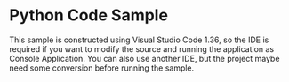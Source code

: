 # Python Code Sample

This sample is constructed using Visual Studio Code 1.36, so the IDE is required if you want to modify the source and running the application as Console Application. You can also use another IDE, but the project maybe need some conversion before running the sample.


